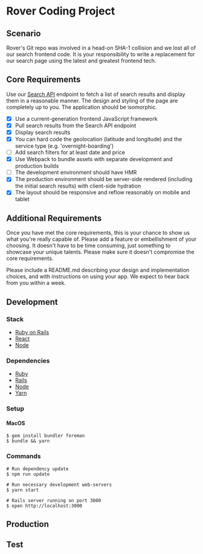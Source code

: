 # Rover Coding Project

## Scenario

Rover's Git repo was involved in a head-on SHA-1 collision and we lost all of our search frontend code. It is your responsibility to write a replacement for our search page using the latest and greatest frontend tech.

##  Core Requirements

Use our [Search API](/search-api.md) endpoint to fetch a list of search results and display them in a reasonable manner. The design and styling of the page are completely up to you. The application should be isomorphic.

- [x] Use a current-generation frontend JavaScript framework
- [x] Pull search results from the Search API endpoint
- [x] Display search results
- [x] You can hard code the geolocation (latitude and longitude) and the service type (e.g. 'overnight-boarding')
- [ ] Add search filters for at least date and price
- [x] Use Webpack to bundle assets with separate development and production builds
- [ ] The development environment should have HMR
- [x] The production environment should be server-side rendered (including the initial search results) with client-side hydration
- [x] The layout should be responsive and reflow reasonably on mobile and tablet

## Additional Requirements

Once you have met the core requirements, this is your chance to show us what you're really capable of. Please add a feature or embellishment of your choosing. It doesn't have to be time consuming, just something to showcase your unique talents. Please make sure it doesn't compromise the core requirements.

Please include a README.md describing your design and implementation choices, and with instructions on using your app. We expect to hear back from you within a week.

## Development

### Stack
* [Ruby on Rails](http://rubyonrails.org)
* [React](https://facebook.github.io/react)
* [Node](https://nodejs.org)

### Dependencies
* [Ruby](https://www.ruby-lang.org/en/downloads)
* [Rails](https://github.com/rails/rails)
* [Node](https://nodejs.org/en/download)
* [Yarn](https://yarnpkg.com/lang/en/docs/install)

### Setup

#### MacOS
```
$ gem install bundler foreman
$ bundle && yarn
```

### Commands
```
# Run dependency update
$ npm run update

# Run necessary development web-servers
$ yarn start

# Rails server running on port 3000
$ open http://localhost:3000
```

## Production

## Test
